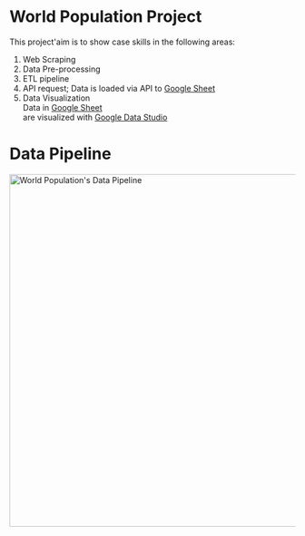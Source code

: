 # World Population Project
This project'aim is to show case skills in the following areas:
  1) Web Scraping<br>
  2) Data Pre-processing<br>
  3) ETL pipeline<br>
  4) API request; Data is loaded via API to <a href="https://docs.google.com/spreadsheets/d/1J45ZZpJtmy1ItjT9BF3zxS2wF-g9pCWlmOdvS9UApsY/edit?usp=sharing">Google Sheet<a><br>
  5) Data Visualization<br> Data in <a href="https://docs.google.com/spreadsheets/d/1J45ZZpJtmy1ItjT9BF3zxS2wF-g9pCWlmOdvS9UApsY/edit?usp=sharing">Google Sheet<a><br> are visualized with <a href="https://datastudio.google.com/reporting/29a7c054-48be-4cf7-a515-84a6b8cdb8c3">Google Data Studio<a><br>


# Data Pipeline<br>
<img width="622" alt="World Population's Data Pipeline" src="https://user-images.githubusercontent.com/103621521/163367708-37c5e718-fcad-4017-a403-ae0edf165869.png">


